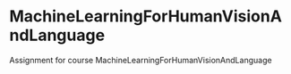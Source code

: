 # MachineLearningForHumanVisionAndLanguage
Assignment for course MachineLearningForHumanVisionAndLanguage
